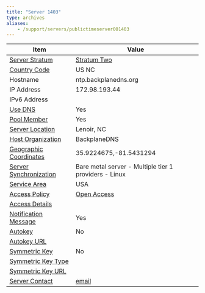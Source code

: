 ```yaml
---
title: "Server 1403"
type: archives
aliases:
    - /support/servers/publictimeserver001403
---
```


| Item | Value |
| ----- | ----- |
| [Server Stratum](/support/servers/serverstratum) | [Stratum Two](/support/servers/stratumtwotimeservers) |
| [Country Code](/support/servers/countrycode) | US NC |
| Hostname |  ntp.backplanedns.org  |
| IP Address |  172.98.193.44  |
| IPv6 Address | |
| [Use DNS](/support/servers/usedns) | Yes |
| [Pool Member](/support/servers/poolmember) | Yes |
| [Server Location](/support/servers/serverlocation) |  Lenoir, NC |
| [Host Organization](/support/servers/hostorganization) | BackplaneDNS|
| [ Geographic Coordinates](/support/servers/geographiccoordinates) |  35.9224675,-81.5431294  |
| [Server Synchronization](/support/servers/serversynchronization) |  Bare metal server - Multiple tier 1 providers - Linux |
| [Service Area](/support/servers/servicearea) | USA |
| [Access Policy](/support/servers/accesspolicy) | [Open Access](/support/servers/openaccess) |
| [Access Details](/support/servers/accessdetails) |  |
| [Notification Message](/support/servers/notificationmessage) | Yes |
| [Autokey](/support/servers/autokey) | No |
| [Autokey URL](/support/servers/autokeyurl) | |
| [Symmetric Key](/support/servers/symmetrickey) | No |
| [Symmetric Key Type](/support/servers/symmetrickeytype) | |
| [Symmetric Key URL](/support/servers/symmetrickeyurl) | |
| [Server Contact](/support/servers/servercontact) | [email](mailto:info@backplanedns.org) |